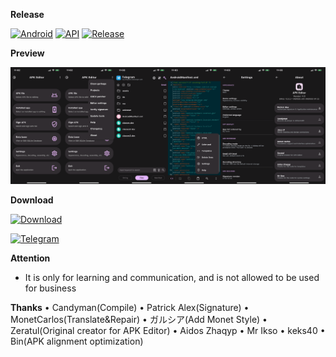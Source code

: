 **Release** 

[![Android](https://img.shields.io/badge/Platform-Android-green.svg?style=flat-square)](https://www.android.com) [![API](https://img.shields.io/badge/API-21%2B-orange.svg?logo=android&style=flat-square)](https://developer.android.com/studio/releases/platforms) [![Release](https://img.shields.io/github/v/release/PatrickAlex2019/ApkEditor?style=flat-square)](https://github.com/PatrickAlex2019/ApkEditor/releases)

**Preview**

![alt text](https://raw.githubusercontent.com/PatrickAlex2019/ApkEditor/master/APKEditor_Preview1.PNG)


**Download** 

[![Download](https://img.shields.io/github/downloads/PatrickAlex2019/ApkEditor/total?color=brightgreen&label=Download&style=for-the-badge)](https://github.com/PatrickAlex2019/ApkEditor/releases)

[![Telegram](https://img.shields.io/static/v1?label=Telegram&message=Channel&color=0088cc)](https://t.me/anubis_recommended)

**Attention**

- It is only for learning and communication, and is not allowed to be used for business

**Thanks**
• Candyman(Compile)
• Patrick Alex(Signature) 
• MonetCarlos(Translate&Repair)
• ガルシア(Add Monet Style)
• Zeratul(Original creator for APK Editor)
• Aidos Zhaqyp
• Mr Ikso
• keks40
• Bin(APK alignment optimization) 
